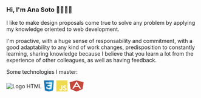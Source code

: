 ### Hi, I'm Ana Soto 👋👩🏾‍💻

I like to make design proposals come true to solve any problem by applying my knowledge oriented to web development.

I'm proactive, with a huge sense of responsability and commitment, with a good adaptability to any kind of work changes, predisposition to constantly learning, sharing knowledge because I believe that you learn a lot from the experience of other colleagues, as well as having feedback.


Some technologies I master:
<div style="display: inline_block">
  <img align="center" alt="Logo HTML" height="30" width="30" src="https://cdn.jsdelivr.net/gh/devicons/devicon/icons/html5/html5-original-wordmark.svg">
  <img align="center" alt="Logo CSS" height="30" width="30" src="https://raw.githubusercontent.com/devicons/devicon/master/icons/css3/css3-original.svg">
  <img align="center" alt="Logo JS" height="30" width="30" src="https://raw.githubusercontent.com/devicons/devicon/master/icons/javascript/javascript-plain.svg">
  <img align="center" alt="Logo Angular" height="30" width="40" src="https://raw.githubusercontent.com/devicons/devicon/master/icons/angularjs/angularjs-plain.svg">
</div> 
<br> 


<!--
**avsoto/avsoto** is a ✨ _special_ ✨ repository because its `README.md` (this file) appears on your GitHub profile.

Here are some ideas to get you started:

- 🔭 I’m currently working on ...
- 🌱 I’m currently learning ...
- 👯 I’m looking to collaborate on ...
- 🤔 I’m looking for help with ...
- 💬 Ask me about ...
- 📫 How to reach me: ...
- 😄 Pronouns: ...
- ⚡ Fun fact: ...
-->
